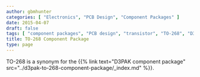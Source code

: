 ```yaml
---
author: gbmhunter
categories: [ "Electronics", "PCB Design", "Component Packages" ]
date: 2015-04-07
draft: false
tags: [ "component packages", "PCB design", "transistor", "TO-268", "D3PAK" ]
title: TO-268 Component Package
type: page
---
```


TO-268 is a synonym for the {{% link text="D3PAK component package" src="../d3pak-to-268-component-package/_index.md" %}}.
